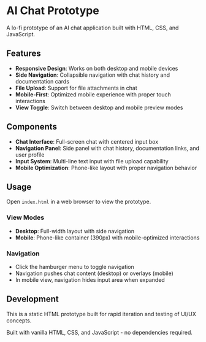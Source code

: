 # AI Chat Prototype

A lo-fi prototype of an AI chat application built with HTML, CSS, and JavaScript.

## Features

- **Responsive Design**: Works on both desktop and mobile devices
- **Side Navigation**: Collapsible navigation with chat history and documentation cards
- **File Upload**: Support for file attachments in chat
- **Mobile-First**: Optimized mobile experience with proper touch interactions
- **View Toggle**: Switch between desktop and mobile preview modes

## Components

- **Chat Interface**: Full-screen chat with centered input box
- **Navigation Panel**: Side panel with chat history, documentation links, and user profile
- **Input System**: Multi-line text input with file upload capability
- **Mobile Optimization**: Phone-like layout with proper navigation behavior

## Usage

Open `index.html` in a web browser to view the prototype.

### View Modes

- **Desktop**: Full-width layout with side navigation
- **Mobile**: Phone-like container (390px) with mobile-optimized interactions

### Navigation

- Click the hamburger menu to toggle navigation
- Navigation pushes chat content (desktop) or overlays (mobile)
- In mobile view, navigation hides input area when expanded

## Development

This is a static HTML prototype built for rapid iteration and testing of UI/UX concepts.

Built with vanilla HTML, CSS, and JavaScript - no dependencies required.